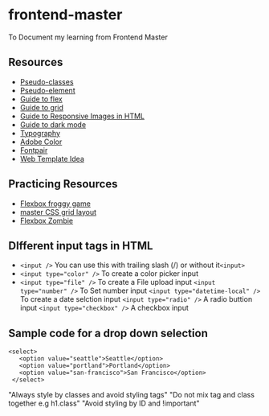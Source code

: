 # frontend-master
To Document my learning from Frontend Master

## Resources 
*  [Pseudo-classes](https://css-tricks.com/pseudo-class-selectors/)
*  [Pseudo-element](https://css-tricks.com/almanac/selectors/a/after-and-before/)
*  [Guide to flex](https://css-tricks.com/snippets/css/a-guide-to-flexbox/)
*  [Guide to grid](https://css-tricks.com/snippets/css/complete-guide-grid/)
*  [Guide to  Responsive Images in HTML](https://css-tricks.com/a-guide-to-the-responsive-images-syntax-in-html/)
*  [Guide to dark mode](https://css-tricks.com/a-complete-guide-to-dark-mode-on-the-web/)
*  [Typography](https://drive.google.com/drive/u/0/folders/1p-nZVXjoWnAMT2mqsJ6090OH8WGQiAvQ?sort=13&direction=a)
*  [Adobe Color](https://color.adobe.com/explore)
*  [Fontpair](https://www.fontpair.co/)
*  [Web Template Idea](https://elements.envato.com/)

## Practicing Resources
* [Flexbox froggy game](https://flexboxfroggy.com/)
* [master CSS grid layout](https://gridcritters.com/)
* [Flexbox Zombie](https://mastery.games/post/flexboxzombies2/)


## DIfferent input tags in HTML
 * ```<input />``` You can use this with trailing slash (/) or without it```<input>```
 * ```<input type="color" />``` To create a color picker input
 * ```<input type="file" />``` To create a File upload  input
  ```<input type="number" />``` To Set number input
  ```<input type="datetime-local" />``` To create a date selction input
  ```<input type="radio" />```  A radio buttion input
  ```<input type="checkbox" />``` A checkbox input
  
 ## Sample code for a drop down selection
 ```
 <select>
    <option value="seattle">Seattle</option>
    <option value="portland">Portland</option>
    <option value="san-francisco">San Francisco</option>
  </select>
  ```
  
  "Always style by classes and avoid styling tags"
  "Do not mix tag and class together e.g  h1.class"
  "Avoid styling by ID and !important"
  
 

